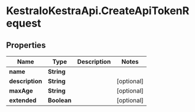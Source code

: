 # KestraIoKestraApi.CreateApiTokenRequest

## Properties

Name | Type | Description | Notes
------------ | ------------- | ------------- | -------------
**name** | **String** |  | 
**description** | **String** |  | [optional] 
**maxAge** | **String** |  | [optional] 
**extended** | **Boolean** |  | [optional] 


